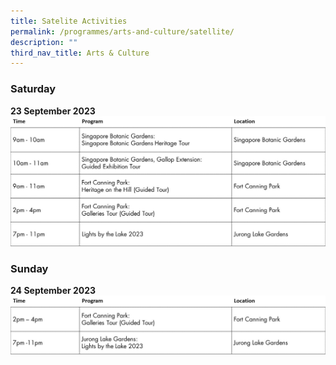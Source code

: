 ```yaml
---
title: Satelite Activities
permalink: /programmes/arts-and-culture/satellite/
description: ""
third_nav_title: Arts & Culture
---
```

### Saturday <br>
**23 September 2023**
![](/images/2%20a&amp;c_2.jpg)

### Sunday <br>
**24 September 2023**
![](/images/sun%20of%20a&amp;c.jpg)